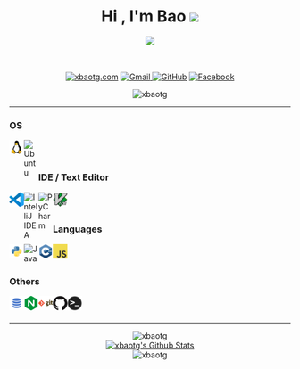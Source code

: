 <h1 align="center">Hi , I'm Bao <img src="https://media.giphy.com/media/hvRJCLFzcasrR4ia7z/giphy.gif" width="35"></h1>
<p align="center">
  <a href="https://github.com/DenverCoder1/readme-typing-svg"><img src="https://readme-typing-svg.herokuapp.com?lines=Computer+Science+Student;Always%20learning%20new%20things&center=true&width=500&height=50"></a>
</p>


<br>

<p align="center">
	<a href="https://xbaotg.com"><img width="40px" height="40px" src="https://cdn.pixabay.com/photo/2020/09/17/22/52/website-5580513_960_720.png" alt="xbaotg.com"/></a>
	<a href="mailto:tgbao2703@gmail.com"><img width="40px" height="40px" src="https://storage.googleapis.com/gweb-uniblog-publish-prod/images/Gmail.max-1100x1100.png" alt="Gmail"/>     </a>
	<a href="https://github.com/xbaotg"><img width="40px" height="40px" src="https://cdn-icons-png.flaticon.com/512/25/25231.png" alt="GitHub"/></a>
	<a href="https://www.facebook.com/xbaotg"><img width="40px" height="40px" src="https://upload.wikimedia.org/wikipedia/en/thumb/0/04/Facebook_f_logo_%282021%29.svg/640px-Facebook_f_logo_%282021%29.svg.png" alt="Facebook"/></a>
</p>

<p align="center"> 
	<img src="https://komarev.com/ghpvc/?username=xbaotg&label=Profile%20views&color=0e75b6&style=plastic" alt="xbaotg" /> 
</p>



<hr/>


### OS

<img align="left" alt="Linux" width="26px" src="https://raw.githubusercontent.com/github/explore/80688e429a7d4ef2fca1e82350fe8e3517d3494d/topics/linux/linux.png" />
<img align="left" alt="Ubuntu" width="26px" src="https://camo.githubusercontent.com/f903efdd3558d099c54fafbce2aff0ccfa5a2a08d325fdd5884822ea4c270f60/68747470733a2f2f7777772e766563746f726c6f676f2e7a6f6e652f6c6f676f732f7562756e74752f7562756e74752d69636f6e2e737667" />
<br/>
<br/>


### IDE / Text Editor

<img align="left" alt="Visual Studio Code" width="26px" src="https://raw.githubusercontent.com/github/explore/80688e429a7d4ef2fca1e82350fe8e3517d3494d/topics/visual-studio-code/visual-studio-code.png" />
<img align="left" alt="IntelliJ IDEA" width="26px" src="https://camo.githubusercontent.com/a88d9aad622c383655b34ad67e8b9fda05f3679a10aefbcfb391ff3fcc86f249/68747470733a2f2f63646e2e776f726c64766563746f726c6f676f2e636f6d2f6c6f676f732f696e74656c6c696a2d696465612d312e737667" />
<img align="left" alt="PyCharm" width="26px" src="https://resources.jetbrains.com/storage/products/pycharm/img/meta/pycharm_logo_300x300.png" />
<img align="left" alt="Vim" width="26px" src="https://raw.githubusercontent.com/github/explore/80688e429a7d4ef2fca1e82350fe8e3517d3494d/topics/vim/vim.png" />
<br/>
<br/>

### Languages

<img align="left" alt="Python" width="26px" src="https://raw.githubusercontent.com/github/explore/80688e429a7d4ef2fca1e82350fe8e3517d3494d/topics/python/python.png" />
<img align="left" alt="Java" width="26px" src="https://d3njjcbhbojbot.cloudfront.net/api/utilities/v1/imageproxy/https://coursera-course-photos.s3.amazonaws.com/0a/8cd7f1b14344618b75142593bc7af8/JavaCupLogo800x800.png?auto=format%2Ccompress&dpr=1" />
<img align="left" alt="C++" width="26px" src="https://raw.githubusercontent.com/github/explore/80688e429a7d4ef2fca1e82350fe8e3517d3494d/topics/cpp/cpp.png" />
<img align="left" alt="JavaScript" width="26px" src="https://raw.githubusercontent.com/github/explore/80688e429a7d4ef2fca1e82350fe8e3517d3494d/topics/javascript/javascript.png" />
<br/>
<br/>


### Others

<img align="left" alt="SQL" width="26px" src="https://raw.githubusercontent.com/github/explore/80688e429a7d4ef2fca1e82350fe8e3517d3494d/topics/sql/sql.png" />
<img align="left" alt="Nginx" width="26px" src="https://raw.githubusercontent.com/github/explore/85cceaeeaf993ca35664dc37ea24f9237fbbfc14/topics/nginx/nginx.png" />
<img align="left" alt="Git" width="26px" src="https://raw.githubusercontent.com/github/explore/80688e429a7d4ef2fca1e82350fe8e3517d3494d/topics/git/git.png" />
<img align="left" alt="GitHub" width="26px" src="https://raw.githubusercontent.com/github/explore/78df643247d429f6cc873026c0622819ad797942/topics/github/github.png" />
<img align="left" alt="Terminal" width="26px" src="https://raw.githubusercontent.com/github/explore/80688e429a7d4ef2fca1e82350fe8e3517d3494d/topics/terminal/terminal.png" />
<br/>
<br/>



<hr/>
  <p align="center">
	<img src="https://github-readme-streak-stats.herokuapp.com/?user=xbaotg&theme=algolia" alt="xbaotg" />
	<br/>
    	<a href="https://github.com/anuraghazra/github-readme-stats"><img alt="xbaotg's Github Stats" src="https://github-readme-stats.vercel.app/api?username=xbaotg&show_icons=true&count_private=true&theme=algolia" height="192px"/></a>
	<br/>
	  <img src="https://github-readme-stats.vercel.app/api/top-langs?username=xbaotg&langs_count=10&show_icons=true&locale=en&layout=compact&theme=algolia" alt="xbaotg" height="192px"/>
  </p>

